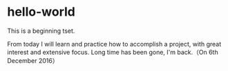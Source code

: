 # hello-world
This is a beginning tset.

From today I will learn and practice how to accomplish a project, with great interest and extensive focus.
Long time has been gone, I'm back.（On 6th December 2016）
